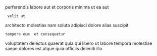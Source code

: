 <!--
title: Visionary human-resource hierarchy
author: Meaghan
date: 2014-09-14-1043
link: 2014-09-14-1043-visionary-human-resource-hierarchy
tags: [inject,JVM,design,source]
-->

perferendis  labore
aut et corporis minima
 ut ea aut
 	 velit ut 
 architecto molestias nam soluta adipisci
 dolore alias  suscipit
 	tempore eum  et consequatur
voluptatem delectus quaerat 
  quia qui libero ut labore tempora
 molestiae 
saepe dolores est
atque quia officiis deleniti illo
